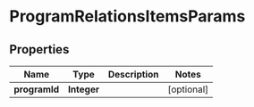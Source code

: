 

# ProgramRelationsItemsParams

## Properties

Name | Type | Description | Notes
------------ | ------------- | ------------- | -------------
**programId** | **Integer** |  |  [optional]



